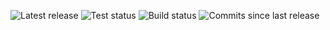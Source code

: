 ![Latest release](https://img.shields.io/github/v/release/mOctave/weftspace)
![Test status](https://img.shields.io/github/actions/workflow/status/mOctave/weftspace/ci-python.yml)
![Build status](https://img.shields.io/github/actions/workflow/status/mOctave/weftspace/cd-python.yml?label=build)
![Commits since last release](https://img.shields.io/github/commits-since/mOctave/weftspace/latest)
